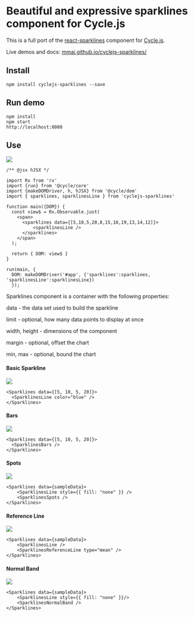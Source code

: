# Beautiful and expressive sparklines component for Cycle.js

This is a full port of the [react-sparklines](https://github.com/borisyankov/react-sparklines) component for [Cycle.js](http://cycle.js.org/).

Live demos and docs: [mmai.github.io/cyclejs-sparklines/](http://mmai.github.io/cyclejs-sparklines/)

## Install

```
npm install cyclejs-sparklines --save
```

## Run demo

```
npm install
npm start
http://localhost:8080
```

## Use

![](http://mmai.github.io/cyclejs-sparklines/img/basic.png)

```
/** @jsx hJSX */

import Rx from 'rx'
import {run} from '@cycle/core'
import {makeDOMDriver, h, hJSX} from '@cycle/dom'
import { sparklines, sparklinesLine } from 'cyclejs-sparklines'

function main({DOM}) {
  const view$ = Rx.Observable.just(
    <span>
      <sparklines data={[5,10,5,20,8,15,16,19,13,14,12]}>
          <sparklinesLine />
      </sparklines>
    </span>
  );

  return { DOM: view$ }
}

run(main, {
  DOM: makeDOMDriver('#app', {'sparklines':sparklines, 'sparklinesLine':sparklinesLine})
  });

```

Sparklines component is a container with the following properties:

data - the data set used to build the sparkline

limit - optional, how many data points to display at once

width, height - dimensions of the component

margin - optional, offset the chart

min, max - optional, bound the chart

#### Basic Sparkline

![](http://mmai.github.io/cyclejs-sparklines/img/customizable.png)

```
<Sparklines data={[5, 10, 5, 20]}>
  <SparklinesLine color="blue" />
</Sparklines>
```

#### Bars

![](http://mmai.github.io/cyclejs-sparklines/img/bars.png)


```
<Sparklines data={[5, 10, 5, 20]}>
  <SparklinesBars />
</Sparklines>
```

#### Spots

![](http://mmai.github.io/cyclejs-sparklines/img/spots.png)


```
<Sparklines data={sampleData}>
    <SparklinesLine style={{ fill: "none" }} />
    <SparklinesSpots />
</Sparklines>
```

#### Reference Line

![](http://mmai.github.io/cyclejs-sparklines/img/referenceline.png)


```
<Sparklines data={sampleData}>
    <SparklinesLine />
    <SparklinesReferenceLine type="mean" />
</Sparklines>
```

#### Normal Band

![](http://mmai.github.io/cyclejs-sparklines/img/normalband.png)


```
<Sparklines data={sampleData}>
    <SparklinesLine style={{ fill: "none" }}/>
    <SparklinesNormalBand />
</Sparklines>
```
